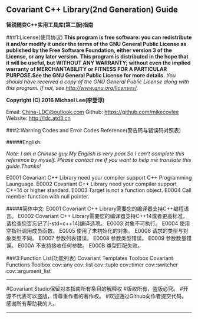 Covariant C++ Library(2nd Generation) Guide
-----------------------------------------------
**智锐随变C++实用工具库(第二版)指南**

###1:License(使用协议)
**This program is free software: you can redistribute it and/or modify it under the terms of the GNU General Public License as published by the Free Software Foundation, either version 3 of the License, or any later version.**
**This program is distributed in the hope that it will be useful, but WITHOUT ANY WARRANTY; without even the implied warranty of MERCHANTABILITY or FITNESS FOR A PARTICULAR PURPOSE.See the GNU General Public License for more details.**
*You should have received a copy of the GNU General Public License along with this program.  If not, see <http://www.gnu.org/licenses/>.*

**Copyright (C) 2016 Michael Lee(李登淳)**

Email: China-LDC@outlook.com
Github: https://github.com/mikecovlee
Website: http://ldc.atd3.cn

###2:Warning Codes and Error Codes Reference(警告码与错误码对照表)

#####English:
> 
*Note:
I am a Chinese guy.My English is very poor.So I can't complete this reference by myself.
Please contact me if you want to help me translate this guide.Thanks!*

E0001 Covariant C++ Library need your compiler support C++ Programming Launguage.
E0002 Covariant C++ Library need your compiler support C++14 or higher standard.
E0003 Target is not a function object.
E0004 Call member function with null pointer.

#####简体中文:
E0001 Covariant C++ Library需要您的编译器支持C++编程语言。
E0002 Covariant C++ Library需要您的编译器支持C++14或者更高标准。请检查您否忘记了[-std=c++14]编译选项。
E0003 对象不可执行。
E0004 使用空指针调用成员函数。
E0005 使用了未初始化的对象。
E0006 请求的类型与对象类型不同。
E0007 参数列表错误。
E0008 参数类型错误。
E0009 参数数量错误。
E000A 不支持接收任何参数。
E000B 类型匹配失败。

###3:Function List(功能列表)
Covariant Templates Toolbox
Covariant Functions Toolbox
cov::any
cov::list
cov::tuple
cov::timer
cov::switcher
cov::argument_list

----------
#Covariant Studio保留对本指南所有条目的解释权
#版权所有，盗版必究。
#开源不代表可以盗版，请尊重作者的著作权。
#欢迎通过Github向作者提交代码。感谢所有帮助我的人。

----------